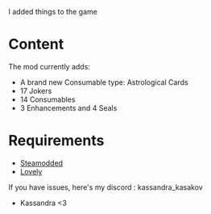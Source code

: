 I added things to the game


# Content

The mod currently adds:
- A brand new Consumable type: Astrological Cards
- 17 Jokers
- 14 Consumables
- 3 Enhancements and 4 Seals


# Requirements
- [Steamodded](https://github.com/Steamopollys/Steamodded)
- [Lovely](https://github.com/ethangreen-dev/lovely-injector)


If you have issues, here's my discord : kassandra_kasakov


- Kassandra <3
